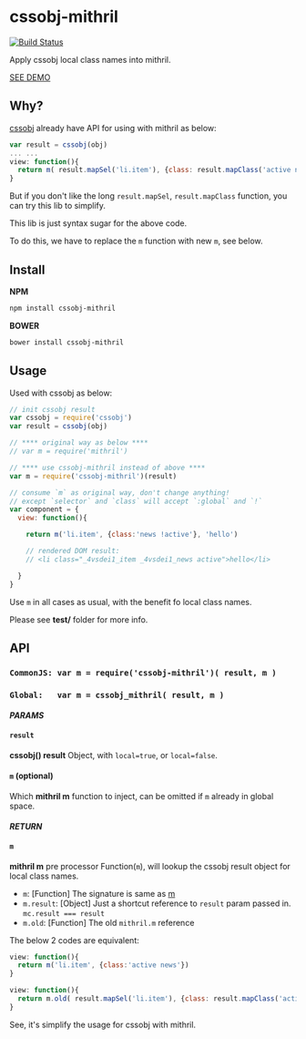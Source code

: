 # cssobj-mithril

[![Build Status](https://travis-ci.org/cssobj/cssobj-mithril.svg?branch=master)](https://travis-ci.org/cssobj/cssobj-mithril)

Apply cssobj local class names into mithril.

[SEE DEMO](https://cssobj.github.io/cssobj-mithril/test/)

## Why?

[cssobj](https://github.com/cssobj/cssobj) already have API for using with mithril as below:

``` javascript
var result = cssobj(obj)
... ...
view: function(){
  return m( result.mapSel('li.item'), {class: result.mapClass('active news')} )
}
```

But if you don't like the long `result.mapSel`, `result.mapClass` function, you can try this lib to simplify.

This lib is just syntax sugar for the above code.

To do this, we have to replace the `m` function with new `m`, see below.

## Install

**NPM**

```bash
npm install cssobj-mithril
```

**BOWER**

```bash
bower install cssobj-mithril
```


## Usage

Used with cssobj as below:

```javascript
// init cssobj result
var cssobj = require('cssobj')
var result = cssobj(obj)

// **** original way as below ****
// var m = require('mithril')

// **** use cssobj-mithril instead of above ****
var m = require('cssobj-mithril')(result)

// consume `m` as original way, don't change anything!
// except `selector` and `class` will accept `:global` and `!`
var component = {
  view: function(){

    return m('li.item', {class:'news !active'}, 'hello')

    // rendered DOM result:
    // <li class="_4vsdei1_item _4vsdei1_news active">hello</li>

  }
}
```

Use `m` in all cases as usual, with the benefit fo local class names.

Please see **test/** folder for more info.

## API

### `CommonJS: var m = require('cssobj-mithril')( result, m )`
### `Global:   var m = cssobj_mithril( result, m )`

#### *PARAMS*

#### `result`

**cssobj() result** Object, with `local=true`, or `local=false`.

#### `m` (optional)

Which **mithril m** function to inject, can be omitted if `m` already in global space.

#### *RETURN*

#### `m`

**mithril m** pre processor Function(`m`), will lookup the cssobj result object for local class names.

 - `m`: [Function] The signature is same as [m](http://mithril.js.org/mithril.html#signature)
 - `m.result`: [Object] Just a shortcut reference to `result` param passed in. `mc.result === result`
 - `m.old`: [Function] The old `mithril.m` reference

The below 2 codes are equivalent:

```javascript
view: function(){
  return m('li.item', {class:'active news'})
}
```

```javascript
view: function(){
  return m.old( result.mapSel('li.item'), {class: result.mapClass('active news')} )
}
```

See, it's simplify the usage for cssobj with mithril.



